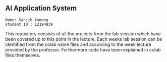 ## AI Application System

```
Name: Sanjib tamang
student ID : 12194939
```

This repository consists of all the projects from the lab session which have been covered up to this point in the lecture. Each weeks lab session can be identified from the colab name files and according to the week lecture provided by the professor. Furthermore code have been explained in colab files themselves.
